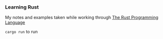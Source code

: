 ### Learning Rust

My notes and examples taken while working through [The Rust Programming Language](https://doc.rust-lang.org/book/)

`cargo run` to run